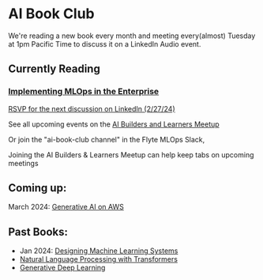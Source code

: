 # AI Book Club 

We're reading a new book every month and meeting every(almost) Tuesday at 1pm Pacific Time to discuss it on a LinkedIn Audio event.

## Currently Reading

### [Implementing MLOps in the Enterprise](https://learning.oreilly.com/library/view/implementing-mlops-in/9781098136574/)

[RSVP for the next discussion on LinkedIn (2/27/24)](https://www.linkedin.com/events/aibookclub-implementingmlopsint7165191327201026048/comments/)

See all upcoming events on the [AI Builders and Learners Meetup](https://www.meetup.com/ai-builders-and-learners-seattle/)


Or join the "ai-book-club channel" in the Flyte MLOps Slack,

Joining the AI Builders & Learners Meetup can help keep tabs on upcoming meetings

## Coming up:

March 2024: [Generative AI on AWS](https://learning.oreilly.com/library/view/generative-ai-on/9781098159214/)


## Past Books:

- Jan 2024: [Designing Machine Learning Systems](https://learning.oreilly.com/library/view/designing-machine-learning/9781098107956/)
-  [Natural Language Processing with Transformers](https://learning.oreilly.com/library/view/natural-language-processing/9781098136789/)
-  [Generative Deep Learning](https://learning.oreilly.com/library/view/generative-deep-learning/9781098134174/)









